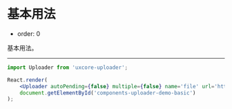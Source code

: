 #  基本用法

- order: 0

基本用法。

---

````jsx
import Uploader from 'uxcore-uploader';

React.render(
	<Uploader autoPending={false} multiple={false} name='file' url='http://test.yanbingbing.com/upload.php' />,
  	document.getElementById('components-uploader-demo-basic')
);
````
